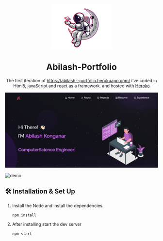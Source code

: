 <div align="center">
  <img alt="Logo" src="https://github.com/Aishwarya-Ramakrishnan22/Aishu-Portfolio/blob/master/Portfolio/astro-removebg-preview.png" width="200" />
</div>
<h1 align="center">
  Abilash-Portfolio
</h1>
<p align="center">
  The first iteration of <a href="https://abilash--portfolio.herokuapp.com/" target="_blank">https://abilash--portfolio.herokuapp.com/</a> i've coded in Html5, javaScript and react as a framework.  and hosted with <a href="https://www.heroko.com/" target="_blank">Heroko</a>
</p>

<p align="center">
  <a href="#" target="_blank">
    <img src="https://github.com/Abilash-K/Abilash-Portfolio/blob/master/Images/abi.PNG" />
  </a>
</p>

![demo]()



## 🛠 Installation & Set Up

1. Install the Node and install the dependencies.

   ```sh
   npm install
   ```

2. After installing start the dev server

   ```sh
   npm start
   ```
